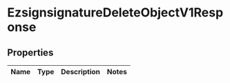 
# EzsignsignatureDeleteObjectV1Response

## Properties
| Name | Type | Description | Notes |
| ------------ | ------------- | ------------- | ------------- |



